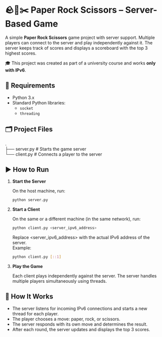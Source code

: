 # 🪨📄✂️ Paper Rock Scissors – Server-Based Game

A simple **Paper Rock Scissors** game project with server support. Multiple players can connect to the server and play independently against it. The server keeps track of scores and displays a scoreboard with the top 3 highest scores.

🎓 This project was created as part of a university course and works **only with IPv6**.


## 🔧 Requirements

- Python 3.x
- Standard Python libraries:
  - `socket`
  - `threading`

## 🗂️ Project Files

.  
├── server.py # Starts the game server  
└── client.py # Connects a player to the server


## ▶️ How to Run

1. **Start the Server**

   On the host machine, run:

   ```bash
   python server.py

2. **Start a Client**

   On the same or a different machine (in the same network), run:

   ```bash
   python client.py <server_ipv6_address>
   ```

   Replace <server_ipv6_address> with the actual IPv6 address of the server.  
   Example:

   ```bash
   python client.py [::1]

3. **Play the Game**

   Each client plays independently against the server. The server handles multiple players simultaneously using threads.

## 🧠 How It Works

- The server listens for incoming IPv6 connections and starts a new thread for each player.
- The player chooses a move: paper, rock, or scissors.
- The server responds with its own move and determines the result.
- After each round, the server updates and displays the top 3 scores.
